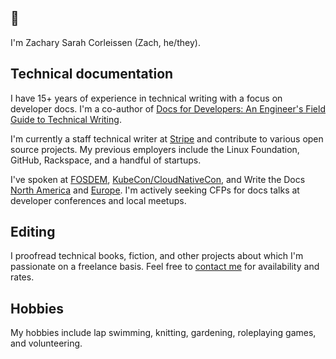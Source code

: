 ## :wave:

I'm Zachary Sarah Corleissen (Zach, he/they).

## Technical documentation

I have 15+ years of experience in technical writing with a focus on developer docs. I'm a co-author of [Docs for Developers: An Engineer's Field Guide to Technical Writing][docs-for-devs].

I'm currently a staff technical writer at [Stripe] and contribute to various open source projects. My previous employers include the Linux Foundation, GitHub, Rackspace, and a handful of startups.

I've spoken at [FOSDEM], [KubeCon/CloudNativeCon], and Write the Docs [North America] and [Europe]. I'm actively seeking CFPs for docs talks at developer conferences and local meetups.

## Editing

I proofread technical books, fiction, and other projects about which I'm passionate on a freelance basis. Feel free to [contact me](mailto:zach@corleissen.com) for availability and rates.

## Hobbies

My hobbies include lap swimming, knitting, gardening, roleplaying games, and volunteering.



[docs-for-devs]: https://link.springer.com/book/10.1007/978-1-4842-7217-6
[Stripe]: https://stripe.com/docs
[FOSDEM]: https://archive.fosdem.org/2019/schedule/event/multikuber/
[KubeCon/CloudNativeCon]: https://kccncna20.sched.com/speaker/zach_corleissen.21luzb09
[North America]: https://andrewspittle.com/2014/05/06/write-the-docs-zach-corleissen-more-than-a-reference-better-apis-through-empathy/
[Europe]: https://pyvideo.org/write-the-docs-prague-2019/zachary-sarah-corleissen-found-in-translation-lessons-from-a-year-of-open-source-localization.html
